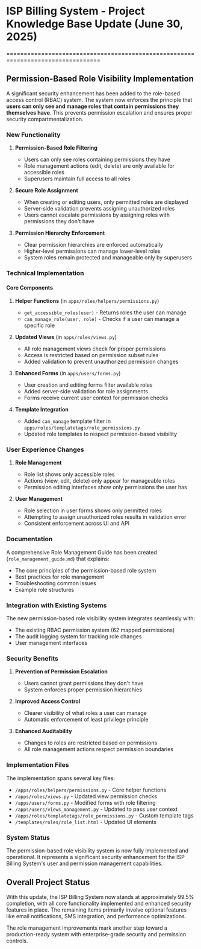 # ISP Billing System - Project Knowledge Base Update (June 30, 2025)
=================================================================================

## Permission-Based Role Visibility Implementation

A significant security enhancement has been added to the role-based access control (RBAC) system. The system now enforces the principle that **users can only see and manage roles that contain permissions they themselves have**. This prevents permission escalation and ensures proper security compartmentalization.

### New Functionality

1. **Permission-Based Role Filtering**
   - Users can only see roles containing permissions they have
   - Role management actions (edit, delete) are only available for accessible roles
   - Superusers maintain full access to all roles

2. **Secure Role Assignment**
   - When creating or editing users, only permitted roles are displayed
   - Server-side validation prevents assigning unauthorized roles
   - Users cannot escalate permissions by assigning roles with permissions they don't have

3. **Permission Hierarchy Enforcement**
   - Clear permission hierarchies are enforced automatically
   - Higher-level permissions can manage lower-level roles
   - System roles remain protected and manageable only by superusers

### Technical Implementation

#### Core Components

1. **Helper Functions** (in `apps/roles/helpers/permissions.py`)
   - `get_accessible_roles(user)` - Returns roles the user can manage
   - `can_manage_role(user, role)` - Checks if a user can manage a specific role

2. **Updated Views** (in `apps/roles/views.py`)
   - All role management views check for proper permissions
   - Access is restricted based on permission subset rules
   - Added validation to prevent unauthorized permission changes

3. **Enhanced Forms** (in `apps/users/forms.py`)
   - User creation and editing forms filter available roles
   - Added server-side validation for role assignments
   - Forms receive current user context for permission checks

4. **Template Integration**
   - Added `can_manage` template filter in `apps/roles/templatetags/role_permissions.py`
   - Updated role templates to respect permission-based visibility

### User Experience Changes

1. **Role Management**
   - Role list shows only accessible roles
   - Actions (view, edit, delete) only appear for manageable roles
   - Permission editing interfaces show only permissions the user has

2. **User Management**
   - Role selection in user forms shows only permitted roles
   - Attempting to assign unauthorized roles results in validation error
   - Consistent enforcement across UI and API

### Documentation

A comprehensive Role Management Guide has been created (`role_management_guide.md`) that explains:
- The core principles of the permission-based role system
- Best practices for role management
- Troubleshooting common issues
- Example role structures

### Integration with Existing Systems

The new permission-based role visibility system integrates seamlessly with:
- The existing RBAC permission system (62 mapped permissions)
- The audit logging system for tracking role changes
- User management interfaces

### Security Benefits

1. **Prevention of Permission Escalation**
   - Users cannot grant permissions they don't have
   - System enforces proper permission hierarchies

2. **Improved Access Control**
   - Clearer visibility of what roles a user can manage
   - Automatic enforcement of least privilege principle

3. **Enhanced Auditability**
   - Changes to roles are restricted based on permissions
   - All role management actions respect permission boundaries

### Implementation Files

The implementation spans several key files:
- `/apps/roles/helpers/permissions.py` - Core helper functions
- `/apps/roles/views.py` - Updated view permission checks
- `/apps/users/forms.py` - Modified forms with role filtering
- `/apps/users/views_management.py` - Updated to pass user context
- `/apps/roles/templatetags/role_permissions.py` - Custom template tags
- `/templates/roles/role_list.html` - Updated UI elements

### System Status

The permission-based role visibility system is now fully implemented and operational. It represents a significant security enhancement for the ISP Billing System's user and permission management capabilities.

## Overall Project Status

With this update, the ISP Billing System now stands at approximately 99.5% completion, with all core functionality implemented and enhanced security features in place. The remaining items primarily involve optional features like email notifications, SMS integration, and performance optimizations.

The role management improvements mark another step toward a production-ready system with enterprise-grade security and permission controls.
